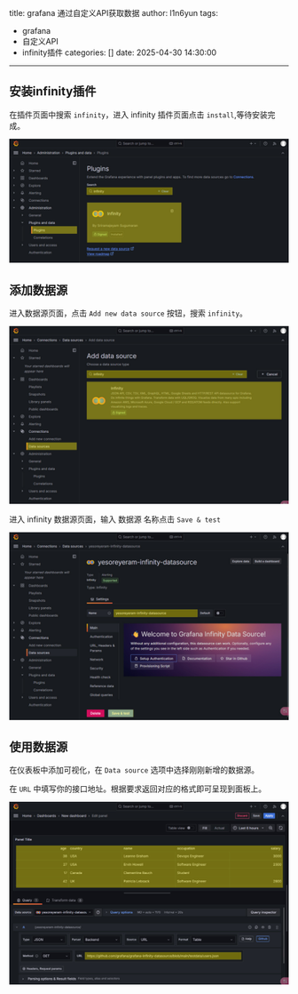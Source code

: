 title: grafana 通过自定义API获取数据
author: l1n6yun
tags: 
 - grafana
 - 自定义API
 - infinity插件
categories: []
date: 2025-04-30 14:30:00
---
## 安装infinity插件

在插件页面中搜索 `infinity`，进入 infinity 插件页面点击 `install`,等待安装完成。

![安装infinity插件](/images/pasted-79.png)

## 添加数据源

进入数据源页面，点击 `Add new data source` 按钮，搜索 `infinity`。

![搜索数据源](/images/pasted-80.png)

进入 infinity 数据源页面，输入 数据源 名称点击 `Save & test`

![添加数据源](/images/pasted-81.png)

## 使用数据源

在仪表板中添加可视化，在 `Data source` 选项中选择刚刚新增的数据源。

在 `URL` 中填写你的接口地址。根据要求返回对应的格式即可呈现到面板上。

![使用数据源](/images/pasted-82.png)